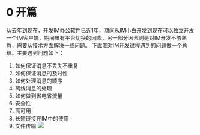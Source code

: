 # 0 开篇
从去年到现在，开发IM办公软件已近1年，期间从IM小白开发到现在可以独立开发一个IM客户端，期间虽有平台切换的因素，另一部分因素则是对IM开发不够熟悉，需要从技术方面解决一些问题。
下面我对IM开发过程遇到的问题做一个总结。主要遇到问题如下：
1.  如何保证消息不丢失不重复
2.  如何保证消息的及时性
3.  如何处理消息的顺序
4.  离线消息的处理
5.  如何做到省电省流量
6.  安全性
7.  高可用
8.  长短链接在IM中的使用
9.  文件传输
![](img/im_problems.png=50x50)


